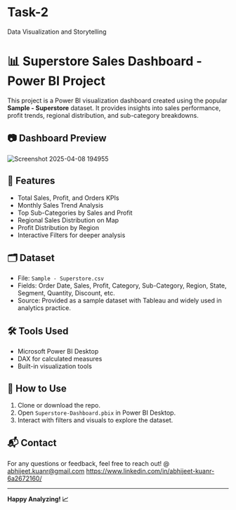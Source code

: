 # Task-2
Data Visualization and Storytelling
# 📊 Superstore Sales Dashboard - Power BI Project

This project is a Power BI visualization dashboard created using the popular **Sample - Superstore** dataset. It provides insights into sales performance, profit trends, regional distribution, and sub-category breakdowns.

## 📷 Dashboard Preview

![Screenshot 2025-04-08 194955](https://github.com/user-attachments/assets/ad959523-12b5-438d-a050-cf074642844f)

## 🚀 Features

- Total Sales, Profit, and Orders KPIs
- Monthly Sales Trend Analysis
- Top Sub-Categories by Sales and Profit
- Regional Sales Distribution on Map
- Profit Distribution by Region
- Interactive Filters for deeper analysis

## 🗂 Dataset

- File: `Sample - Superstore.csv`
- Fields: Order Date, Sales, Profit, Category, Sub-Category, Region, State, Segment, Quantity, Discount, etc.
- Source: Provided as a sample dataset with Tableau and widely used in analytics practice.

## 🛠 Tools Used

- Microsoft Power BI Desktop
- DAX for calculated measures
- Built-in visualization tools


## 📌 How to Use

1. Clone or download the repo.
2. Open `Superstore-Dashboard.pbix` in Power BI Desktop.
3. Interact with filters and visuals to explore the dataset.

## 📬 Contact

For any questions or feedback, feel free to reach out!
@ abhijeet.kuanr@gmail.com
https://www.linkedin.com/in/abhijeet-kuanr-6a2672160/

---

**Happy Analyzing! 📈**


